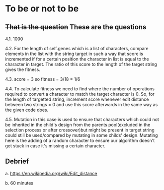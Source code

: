 # To be or not to be

## ~~That is the question~~ These are the questions

4.1. 1000

4.2. For the length of self.genes which is a list of characters, compare elements in the list with the string
     target in such a way that score is incremented if for a certain position the character in list is equal
     to the character in target. The ratio of this score to the length of the target string gives the fitness.

4.3. score = 3 so fitness = 3/18 = 1/6

4.4. To calculate fitness we need to find where the number of operations required to convert a character to
     match the target character is 0. So, for the length of targetted string, increment score whenever edit distance
     between two strings = 0 and use this score afterwards in the same way as the given code does.

4.5. Mutation in this case is used to ensure that characters which could not be inherited in the child's design
     from the parents pool(excluded in the selection process or after crossover)but might be present in target string
     could still be used/compared by mutating in some childs' design. Mutating here is the adding of a random
     character to ensure our algorithm doesn't get stuck in case it's missing a certain character.

## Debrief

a. https://en.wikipedia.org/wiki/Edit_distance

b. 60 minutes
